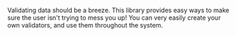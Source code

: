 <p class="lead">
  Validating data should be a breeze. This library provides easy ways to make sure the user isn't trying to mess you up!
  You can very easily create your own validators, and use them throughout the system.
</p>



